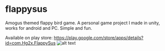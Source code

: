# flappysus

Amogus themed flappy bird game. A personal game project I made in unity, works for android and PC.
Simple and fun.

Available on play store:
https://play.google.com/store/apps/details?id=com.Hg2x.FlappySus
![alt text](https://play-lh.googleusercontent.com/bBGUY21bHSwHd-bCZuB7n-Lz0dIp_DC53YwXOrtcn8YPUgIrIBkTIq_DuExrGRribg=w2560-h1440)

